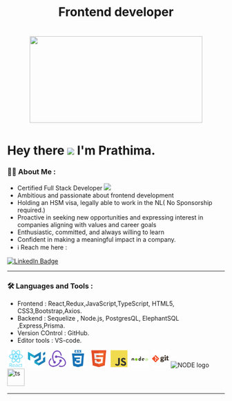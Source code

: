 <h1 align="center">Frontend developer<h1/>
  <div align="center">
  <img src="https://media.giphy.com/media/dWesBcTLavkZuG35MI/giphy.gif" width="400" height="200"/>
</div>
  <h1>
  Hey there
  <img src="https://media.giphy.com/media/hvRJCLFzcasrR4ia7z/giphy.gif" width="30px"/>
    I'm Prathima.
</h1>
  
  
  
  
 ### :woman_technologist: About Me :
- Certified Full Stack Developer <img src="https://media.giphy.com/media/WUlplcMpOCEmTGBtBW/giphy.gif" width="30">  
- Ambitious and passionate about frontend development
- Holding an HSM visa, legally able to work in the NL( No Sponsorship required.)
- Proactive in seeking new opportunities and expressing interest in companies aligning with values and career goals
- Enthusiastic, committed, and always willing to learn
- Confident in making a meaningful impact in a company.
-  ℹ️ Reach me here : 
   <div id="badges">
  <a href="https://www.linkedin.com/in/ksvprathima/">
    <img src="https://img.shields.io/badge/LinkedIn-blue?style=for-the-badge&logo=linkedin&logoColor=white" alt="LinkedIn Badge"/>
  </a>
    </div>
  <hr/>
  
 ### :hammer_and_wrench: Languages and Tools :
  - Frontend : React,Redux,JavaScript,TypeScript, HTML5, CSS3,Bootstrap,Axios.
  - Backend : Sequelize , Node.js, PostgresQL, ElephantSQL ,Express,Prisma.
  - Version COntrol : GitHub.
  - Editor tools : VS-code.
  <div>
  <img src="https://github.com/devicons/devicon/blob/master/icons/react/react-original-wordmark.svg" title="React" alt="React" width="40" height="40"/>&nbsp;
  <img src="https://github.com/devicons/devicon/blob/master/icons/materialui/materialui-original.svg" title="Material UI" alt="Material UI" width="40" height="40"/>&nbsp;
  <img src="https://github.com/devicons/devicon/blob/master/icons/redux/redux-original.svg" title="Redux" alt="Redux " width="40" height="40"/>&nbsp;
  <img src="https://github.com/devicons/devicon/blob/master/icons/css3/css3-plain-wordmark.svg"  title="CSS3" alt="CSS" width="40" height="40"/>&nbsp;
  <img src="https://github.com/devicons/devicon/blob/master/icons/html5/html5-original.svg" title="HTML5" alt="HTML" width="40" height="40"/>&nbsp;
  <img src="https://github.com/devicons/devicon/blob/master/icons/javascript/javascript-original.svg" title="JavaScript" alt="JavaScript" width="40" height="40"/>&nbsp;
   <img src="https://github.com/devicons/devicon/blob/master/icons/nodejs/nodejs-original-wordmark.svg" title="NodeJS" alt="NodeJS" width="40" height="40"/>&nbsp;
    <img src="https://github.com/devicons/devicon/blob/master/icons/git/git-original-wordmark.svg" title="Git" **alt="Git" width="40" height="40"/>
    <img src="https://upload.wikimedia.org/wikipedia/commons/thumb/2/29/Postgresql_elephant.svg/1200px-Postgresql_elephant.svg.png" width="40" height="40"alt="NODE logo">
    <img src="https://cdn.worldvectorlogo.com/logos/typescript-2.svg" title="ts" width="40" height="40"/>
</div>
  
  <hr/>
 
<!---
kanadamprathima/kanadamprathima is a ✨ special ✨ repository because its `README.md` (this file) appears on your GitHub profile.
You can click the Preview link to take a look at your changes.
--->
